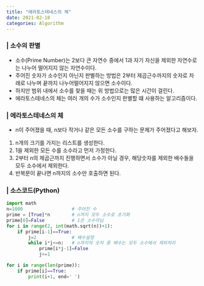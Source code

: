 ```yaml
---
title: "에라토스테네스의 체"
date: 2021-02-18
categories: Algorithm
---
```


### | 소수의 판별

   - 소수(Prime Number)는 2보다 큰 자연수 중에서 1과 자기 자신을 제외한 자연수로는 나누어 떨어지지 않는 자연수이다. 
   - 주어진 숫자가 소수인지 아닌지 판별하는 방법은 2부터 제곱근수까지의 숫자로 차례로 나누며 끝까지 나누어떨어지지 않으면 소수이다. 
   - 하지만 범위 내에서 소수를 찾을 때는 위 방법으로는 많은 시간이 걸린다. 
   - 에라토스테네스의 체는 여러 개의 수가 소수인지 판별할 떄 사용하는 알고리즘이다. 

### | 에라토스테네스의 체
 * n이 주어졌을 때, n보다 작거나 같은 모든 소수를 구하는 문제가 주어졌다고 해보자. 
 1) n개의 크기를 가지는 리스트를 생성한다. 
 2) 1을 제외한 모든 수를 소수라고 먼저 가정한다. 
 3) 2부터 n의 제곱근까지 진행하면서 소수가 아닐 경우, 해당숫자를 제외한 배수들을 모두 소수에서 제외한다. 
 4) 반복문이 끝나면 n까지의 소수만 호출하면 된다. 

### | 소스코드(Python)

```python
import math
n=1000                  # 주어진 수
prime = [True]*n        # n까지 모두 소수로 초기화
prime[0]=False          # 1은 소수아님
for i in range(2, int(math.sqrt(n))+1):
    if prime[i-1]==True:
        j=2             # 배수설정
        while i*j<=n:   # n까지의 숫자 중 배수는 모두 소수에서 제외처리
            prime[i*j-1]=False
            j+=1

for i in range(len(prime)):
    if prime[i]==True:
        print(i+1, end=' ')
```
